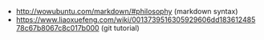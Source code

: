 + http://wowubuntu.com/markdown/#philosophy (markdown syntax)
+ https://www.liaoxuefeng.com/wiki/0013739516305929606dd18361248578c67b8067c8c017b000 (git tutorial)